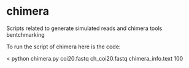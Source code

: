 # chimera
Scripts related to generate simulated reads and chimera tools bentchmarking 

To run the script of chimera here is the code: 

< python chimera.py coi20.fastq ch_coi20.fastq chimera_info.text 100
